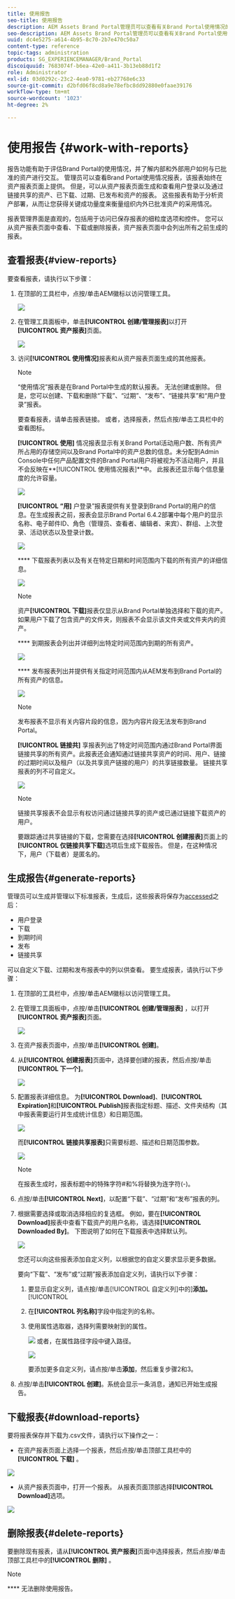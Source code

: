 ```yaml
---
title: 使用报告
seo-title: 使用报告
description: AEM Assets Brand Portal管理员可以查看有关Brand Portal使用情况的报表，以及创建、管理和查看有关通过Brand Portal共享的已下载、过期、已发布和链接资产的报表。
seo-description: AEM Assets Brand Portal管理员可以查看有关Brand Portal使用情况的报表，以及创建、管理和查看有关通过Brand Portal共享的已下载、过期、已发布和链接资产的报表。
uuid: dc4e5275-a614-4b95-8c70-2b7e470c50a7
content-type: reference
topic-tags: administration
products: SG_EXPERIENCEMANAGER/Brand_Portal
discoiquuid: 7683074f-b6ea-42e0-a411-3b13eb88d1f2
role: Administrator
exl-id: 03d0292c-23c2-4ea0-9781-eb27768e6c33
source-git-commit: d2bfd06f8cd8a9e78efbc8dd92880e0faae39176
workflow-type: tm+mt
source-wordcount: '1023'
ht-degree: 2%

---
```


# 使用报告 {#work-with-reports}

报告功能有助于评估Brand Portal的使用情况，并了解内部和外部用户如何与已批准的资产进行交互。 管理员可以查看Brand Portal使用情况报表，该报表始终在资产报表页面上提供。 但是，可以从资产报表页面生成和查看用户登录以及通过链接共享的资产、已下载、过期、已发布和资产的报表。 这些报表有助于分析资产部署，从而让您获得关键成功量度来衡量组织内外已批准资产的采用情况。

报表管理界面是直观的，包括用于访问已保存报表的细粒度选项和控件。 您可以从资产报表页面中查看、下载或删除报表，资产报表页面中会列出所有之前生成的报表。

## 查看报表{#view-reports}

要查看报表，请执行以下步骤：

1. 在顶部的工具栏中，点按/单击AEM徽标以访问管理工具。

   ![](assets/aemlogo.png)

1. 在管理工具面板中，单击&#x200B;**[!UICONTROL 创建/管理报表]**&#x200B;以打开&#x200B;**[!UICONTROL 资产报表]**&#x200B;页面。

   ![](assets/access-asset-reports.png)

1. 访问&#x200B;**[!UICONTROL 使用情况]**&#x200B;报表和从资产报表页面生成的其他报表。

   >[!NOTE]
   >
   >“使用情况”报表是在Brand Portal中生成的默认报表。 无法创建或删除。 但是，您可以创建、下载和删除“下载”、“过期”、“发布”、“链接共享”和“用户登录”报表。

   要查看报表，请单击报表链接。 或者，选择报表，然后点按/单击工具栏中的查看图标。

   **[!UICONTROL 使用]** 情况报表显示有关Brand Portal活动用户数、所有资产所占用的存储空间以及Brand Portal中的资产总数的信息。未分配到Admin Console中任何产品配置文件的Brand Portal用户将被视为不活动用户，并且不会反映在&#x200B;**[!UICONTROL 使用情况报表]**中。
此报表还显示每个信息量度的允许容量。

   ![](assets/usage-report.png)

   **[!UICONTROL “用]** 户登录”报表提供有关登录到Brand Portal的用户的信息。在生成报表之前，报表会显示Brand Portal 6.4.2部署中每个用户的显示名称、电子邮件ID、角色（管理员、查看者、编辑者、来宾）、群组、上次登录、活动状态以及登录计数。

   ![](assets/user-logins.png)

   **** 下载报表列表以及有关在特定日期和时间范围内下载的所有资产的详细信息。

   ![](assets/download-report.png)

   >[!NOTE]
   >
   >资产&#x200B;**[!UICONTROL 下载]**&#x200B;报表仅显示从Brand Portal单独选择和下载的资产。 如果用户下载了包含资产的文件夹，则报表不会显示该文件夹或文件夹内的资产。

   **** 到期报表会列出并详细列出特定时间范围内到期的所有资产。

   ![](assets/expiration-report.png)

   **** 发布报表列出并提供有关指定时间范围内从AEM发布到Brand Portal的所有资产的信息。

   ![](assets/publish-report.png)

   >[!NOTE]
   >
   >发布报表不显示有关内容片段的信息，因为内容片段无法发布到Brand Portal。

   **[!UICONTROL 链接共]** 享报表列出了特定时间范围内通过Brand Portal界面链接共享的所有资产。此报表还会通知通过链接共享资产的时间、用户、链接的过期时间以及租户（以及共享资产链接的用户）的共享链接数量。 链接共享报表的列不可自定义。

   ![](assets/link-share-report.png)

   >[!NOTE]
   >
   >链接共享报表不会显示有权访问通过链接共享的资产或已通过链接下载资产的用户。
   >
   >要跟踪通过共享链接的下载，您需要在选择&#x200B;**[!UICONTROL 创建报表]**&#x200B;页面上的&#x200B;**[!UICONTROL 仅链接共享下载]**&#x200B;选项后生成下载报告。 但是，在这种情况下，用户（下载者）是匿名的。

## 生成报告{#generate-reports}

管理员可以生成并管理以下标准报表，生成后，这些报表将保存为[accessed](../using/brand-portal-reports.md#main-pars-header)之后：

* 用户登录
* 下载
* 到期时间
* 发布
* 链接共享

可以自定义下载、过期和发布报表中的列以供查看。 要生成报表，请执行以下步骤：

1. 在顶部的工具栏中，点按/单击AEM徽标以访问管理工具。

1. 在管理工具面板中，点按/单击&#x200B;**[!UICONTROL 创建/管理报表]** ，以打开&#x200B;**[!UICONTROL 资产报表]**&#x200B;页面。

   ![](assets/asset-reports.png)

1. 在资产报表页面中，点按/单击&#x200B;**[!UICONTROL 创建]**。
1. 从&#x200B;**[!UICONTROL 创建报表]**&#x200B;页面中，选择要创建的报表，然后点按/单击&#x200B;**[!UICONTROL 下一个]**。

   ![](assets/crete-report.png)

1. 配置报表详细信息。 为&#x200B;**[!UICONTROL Download]**、**[!UICONTROL Expiration]**&#x200B;和&#x200B;**[!UICONTROL Publish]**&#x200B;报表指定标题、描述、文件夹结构（其中报表需要运行并生成统计信息）和日期范围。

   ![](assets/create-report-page.png)

   而&#x200B;**[!UICONTROL 链接共享报表]**&#x200B;只需要标题、描述和日期范围参数。

   ![](assets/create-link-share-report.png)

   >[!NOTE]
   >
   >在报表生成时，报表标题中的特殊字符#和%将替换为连字符(-)。

1. 点按/单击&#x200B;**[!UICONTROL Next]**，以配置“下载”、“过期”和“发布”报表的列。
1. 根据需要选择或取消选择相应的复选框。 例如，要在&#x200B;**[!UICONTROL Download]**&#x200B;报表中查看下载资产的用户名称，请选择&#x200B;**[!UICONTROL Downloaded By]**。 下图说明了如何在下载报表中选择默认列。

   ![](assets/createdownloadreport.png)

   您还可以向这些报表添加自定义列，以根据您的自定义要求显示更多数据。

   要向“下载”、“发布”或“过期”报表添加自定义列，请执行以下步骤：

   1. 要显示自定义列，请点按/单击[!UICONTROL 自定义列]中的&#x200B;]**添加。**[!UICONTROL 
   1. 在&#x200B;**[!UICONTROL 列名称]**&#x200B;字段中指定列的名称。
   1. 使用属性选取器，选择列需要映射到的属性。

      ![](assets/property-picker.png)
或者，在属性路径字段中键入路径。

      ![](assets/property-path.png)

      要添加更多自定义列，请点按/单击&#x200B;**添加**，然后重复步骤2和3。

1. 点按/单击&#x200B;**[!UICONTROL 创建]**。系统会显示一条消息，通知已开始生成报告。

## 下载报表{#download-reports}

要将报表保存并下载为.csv文件，请执行以下操作之一：

* 在资产报表页面上选择一个报表，然后点按/单击顶部工具栏中的&#x200B;**[!UICONTROL 下载]** 。

![](assets/download-asset-report.png)

* 从资产报表页面中，打开一个报表。 从报表页面顶部选择&#x200B;**[!UICONTROL Download]**&#x200B;选项。

![](assets/download-report-fromwithin.png)

## 删除报表{#delete-reports}

要删除现有报表，请从&#x200B;**[!UICONTROL 资产报表]**&#x200B;页面中选择报表，然后点按/单击顶部工具栏中的&#x200B;**[!UICONTROL 删除]** 。

>[!NOTE]
>
>**** 无法删除使用报告。
